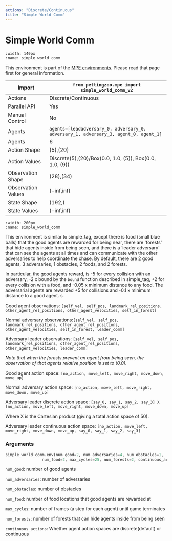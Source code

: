 ```yaml
---
actions: "Discrete/Continuous"
title: "Simple World Comm"
---
```


# Simple World Comm

```{figure} mpe_simple_world_comm.gif 
:width: 140px
:name: simple_world_comm
```

This environment is part of the <a href='..'>MPE environments</a>. Please read that page first for general information.

| Import             | `from pettingzoo.mpe import simple_world_comm_v2`                                   |
|--------------------|-------------------------------------------------------------------------------------|
| Actions            | Discrete/Continuous                                                                 |
| Parallel API       | Yes                                                                                 |
| Manual Control     | No                                                                                  |
| Agents             | `agents=[leadadversary_0, adversary_0, adversary_1, adversary_3, agent_0, agent_1]` |
| Agents             | 6                                                                                   |
| Action Shape       | (5),(20)                                                                            |
| Action Values      | Discrete(5),(20)/Box(0.0, 1.0, (5)), Box(0.0, 1.0, (9))                             |
| Observation Shape  | (28),(34)                                                                           |
| Observation Values | (-inf,inf)                                                                          |
| State Shape        | (192,)                                                                              |
| State Values       | (-inf,inf)                                                                          |

```{figure} ../../_static/img/aec/mpe_simple_world_comm.svg
:width: 200px
:name: simple_world_comm
```

This environment is similar to simple_tag, except there is food (small blue balls) that the good agents are rewarded for being near, there are 'forests' that hide agents inside from being seen, and there is a ‘leader adversary' that can see the agents at all times and can communicate with the other adversaries to help coordinate the chase. By default, there are 2 good agents, 3 adversaries, 1 obstacles, 2 foods, and 2 forests.

In particular, the good agents reward, is -5 for every collision with an adversary, -2 x bound by the `bound` function described in simple_tag, +2 for every collision with a food, and -0.05 x minimum distance to any food. The adversarial agents are rewarded +5 for collisions and -0.1 x minimum distance to a good agent. s

Good agent observations: `[self_vel, self_pos, landmark_rel_positions, other_agent_rel_positions, other_agent_velocities, self_in_forest]`

Normal adversary observations:`[self_vel, self_pos, landmark_rel_positions, other_agent_rel_positions, other_agent_velocities, self_in_forest, leader_comm]`

Adversary leader observations: `[self_vel, self_pos, landmark_rel_positions, other_agent_rel_positions, other_agent_velocities, leader_comm]`

*Note that when the forests prevent an agent from being seen, the observation of that agents relative position is set to (0,0).*

Good agent action space: `[no_action, move_left, move_right, move_down, move_up]`

Normal adversary action space: `[no_action, move_left, move_right, move_down, move_up]`

Adversary leader discrete action space: `[say_0, say_1, say_2, say_3] X [no_action, move_left, move_right, move_down, move_up]`

Where X is the Cartesian product (giving a total action space of 50).

Adversary leader continuous action space: `[no_action, move_left, move_right, move_down, move_up, say_0, say_1, say_2, say_3]`

### Arguments

``` python
simple_world_comm.env(num_good=2, num_adversaries=4, num_obstacles=1,
                num_food=2, max_cycles=25, num_forests=2, continuous_actions=False)
```



`num_good`:  number of good agents

`num_adversaries`:  number of adversaries

`num_obstacles`:  number of obstacles

`num_food`:  number of food locations that good agents are rewarded at

`max_cycles`:  number of frames (a step for each agent) until game terminates

`num_forests`: number of forests that can hide agents inside from being seen

`continuous_actions`: Whether agent action spaces are discrete(default) or continuous

</div>